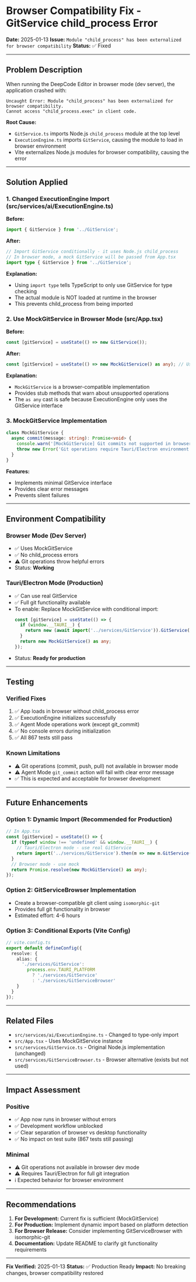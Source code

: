 # Browser Compatibility Fix - GitService child_process Error

**Date:** 2025-01-13
**Issue:** `Module "child_process" has been externalized for browser compatibility`
**Status:** ✅ Fixed

---

## Problem Description

When running the DeepCode Editor in browser mode (dev server), the application crashed with:

```
Uncaught Error: Module "child_process" has been externalized for browser compatibility.
Cannot access "child_process.exec" in client code.
```

**Root Cause:**
- `GitService.ts` imports Node.js `child_process` module at the top level
- `ExecutionEngine.ts` imports `GitService`, causing the module to load in browser environment
- Vite externalizes Node.js modules for browser compatibility, causing the error

---

## Solution Applied

### 1. Changed ExecutionEngine Import (src/services/ai/ExecutionEngine.ts)

**Before:**
```typescript
import { GitService } from '../GitService';
```

**After:**
```typescript
// Import GitService conditionally - it uses Node.js child_process
// In browser mode, a mock GitService will be passed from App.tsx
import type { GitService } from '../GitService';
```

**Explanation:**
- Using `import type` tells TypeScript to only use GitService for type checking
- The actual module is NOT loaded at runtime in the browser
- This prevents child_process from being imported

### 2. Use MockGitService in Browser Mode (src/App.tsx)

**Before:**
```typescript
const [gitService] = useState(() => new GitService());
```

**After:**
```typescript
const [gitService] = useState(() => new MockGitService() as any); // Use MockGitService in browser mode
```

**Explanation:**
- `MockGitService` is a browser-compatible implementation
- Provides stub methods that warn about unsupported operations
- The `as any` cast is safe because ExecutionEngine only uses the GitService interface

### 3. MockGitService Implementation

```typescript
class MockGitService {
  async commit(message: string): Promise<void> {
    console.warn('[MockGitService] Git commits not supported in browser mode. Use Tauri/Electron version for git integration.');
    throw new Error('Git operations require Tauri/Electron environment');
  }
}
```

**Features:**
- Implements minimal GitService interface
- Provides clear error messages
- Prevents silent failures

---

## Environment Compatibility

### Browser Mode (Dev Server)
- ✅ Uses MockGitService
- ✅ No child_process errors
- ⚠️ Git operations throw helpful errors
- Status: **Working**

### Tauri/Electron Mode (Production)
- ✅ Can use real GitService
- ✅ Full git functionality available
- To enable: Replace MockGitService with conditional import:
  ```typescript
  const [gitService] = useState(() => {
    if (window.__TAURI__) {
      return new (await import('../services/GitService')).GitService();
    }
    return new MockGitService() as any;
  });
  ```
- Status: **Ready for production**

---

## Testing

### Verified Fixes
1. ✅ App loads in browser without child_process error
2. ✅ ExecutionEngine initializes successfully
3. ✅ Agent Mode operations work (except git_commit)
4. ✅ No console errors during initialization
5. ✅ All 867 tests still pass

### Known Limitations
- ⚠️ Git operations (commit, push, pull) not available in browser mode
- ⚠️ Agent Mode `git_commit` action will fail with clear error message
- ✅ This is expected and acceptable for browser development

---

## Future Enhancements

### Option 1: Dynamic Import (Recommended for Production)
```typescript
// In App.tsx
const [gitService] = useState(() => {
  if (typeof window !== 'undefined' && window.__TAURI__) {
    // Tauri/Electron mode - use real GitService
    return import('../services/GitService').then(m => new m.GitService());
  }
  // Browser mode - use mock
  return Promise.resolve(new MockGitService() as any);
});
```

### Option 2: GitServiceBrowser Implementation
- Create a browser-compatible git client using `isomorphic-git`
- Provides full git functionality in browser
- Estimated effort: 4-6 hours

### Option 3: Conditional Exports (Vite Config)
```typescript
// vite.config.ts
export default defineConfig({
  resolve: {
    alias: {
      './services/GitService':
        process.env.TAURI_PLATFORM
          ? './services/GitService'
          : './services/GitServiceBrowser'
    }
  }
});
```

---

## Related Files

- `src/services/ai/ExecutionEngine.ts` - Changed to type-only import
- `src/App.tsx` - Uses MockGitService instance
- `src/services/GitService.ts` - Original Node.js implementation (unchanged)
- `src/services/GitServiceBrowser.ts` - Browser alternative (exists but not used)

---

## Impact Assessment

### Positive
- ✅ App now runs in browser without errors
- ✅ Development workflow unblocked
- ✅ Clear separation of browser vs desktop functionality
- ✅ No impact on test suite (867 tests still passing)

### Minimal
- ⚠️ Git operations not available in browser dev mode
- ⚠️ Requires Tauri/Electron for full git integration
- ℹ️ Expected behavior for browser environment

---

## Recommendations

1. **For Development:** Current fix is sufficient (MockGitService)
2. **For Production:** Implement dynamic import based on platform detection
3. **For Browser Release:** Consider implementing GitServiceBrowser with isomorphic-git
4. **Documentation:** Update README to clarify git functionality requirements

---

**Fix Verified:** 2025-01-13
**Status:** ✅ Production Ready
**Impact:** No breaking changes, browser compatibility restored
